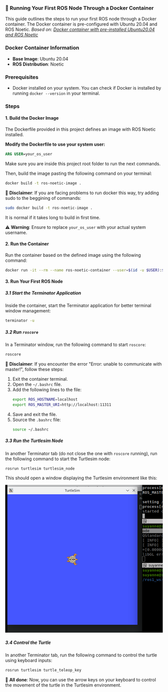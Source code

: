 
### 🚢 Running Your First ROS Node Through a Docker Container
This guide outlines the steps to run your first ROS node through a Docker container. The Docker container is pre-configured with Ubuntu 20.04 and ROS Noetic.
*Based on: [Docker container with pre-installed Ubuntu20.04 and ROS Noetic](https://medium.com/@sepideh.92sh/how-docker-revolutionizes-application-development-a-comprehensive-guide-for-beginners-fc2d3e53eb31)*

### Docker Container Information
- **Base Image**: Ubuntu 20.04
- **ROS Distribution**: Noetic

### Prerequisites
- Docker installed on your system. You can check if Docker is installed by running `docker --version` in your terminal.

### Steps

#### 1. Build the Docker Image

The Dockerfile provided in this project defines an image with ROS Noetic installed.

**Modify the Dockerfile to use your system user:**

```Dockerfile
ARG USER=your_os_user
```

Make sure you are inside this project root folder to run the next commands.

Then, build the image pasting the following command on your terminal:
```bash
docker build -t ros-noetic-image .
```
🛑 **Disclaimer**: If you are facing problems to run docker this way, try adding sudo to the beggining of commands:

```bash
sudo docker build -t ros-noetic-image .
```
It is normal if it takes long to build in first time.

⚠️ **Warning**: Ensure to replace `your_os_user` with your actual system username.

#### 2. Run the Container

Run the container based on the defined image using the following command:

```bash
docker run -it --rm --name ros-noetic-container --user=$(id -u $USER):$(id -g $USER) --env="DISPLAY" --volume="/etc/group:/etc/group:ro" --volume="/etc/passwd:/etc/passwd:ro" --volume="/etc/shadow:/etc/shadow:ro" --volume="/etc/sudoers.d:/etc/sudoers.d:ro" --net host -v /home:/home -v ~/Volumes:/home/usr/ ros-noetic-image
```

#### 3. Run Your First ROS Node

##### 3.1 Start the Terminator Application
Inside the container, start the Terminator application for better terminal window management:

```bash
terminator -u
```

##### 3.2 Run `roscore`
In a Terminator window, run the following command to start `roscore`:

```bash
roscore
```

🛑 **Disclaimer**: If you encounter the error "Error: unable to communicate with master!", follow these steps:
1. Exit the container terminal.
2. Open the `~/.bashrc` file.
3. Add the following lines to the file:
   ```bash
   export ROS_HOSTNAME=localhost
   export ROS_MASTER_URI=http://localhost:11311
   ```
4. Save and exit the file.
5. Source the `.bashrc` file:
   ```bash
   source ~/.bashrc
   ```

##### 3.3 Run the Turtlesim Node
In another Terminator tab (do not close the one with `roscore` running), run the following command to start the Turtlesim node:

```bash
rosrun turtlesim turtlesim_node
```

This should open a window displaying the Turtlesim environment like this:

![Turtlesim window](./turtlesimWindow.png)

##### 3.4 Control the Turtle
In another Terminator tab, run the following command to control the turtle using keyboard inputs:

```bash
rosrun turtlesim turtle_teleop_key
```

🎉 **All done**: Now, you can use the arrow keys on your keyboard to control the movement of the turtle in the Turtlesim environment.
